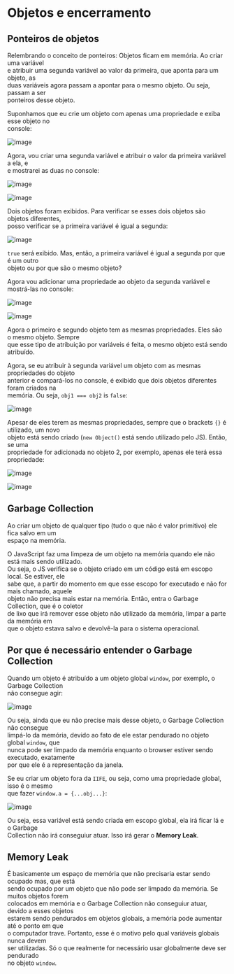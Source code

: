 # Objetos e encerramento 

## Ponteiros de objetos  
Relembrando o conceito de ponteiros: Objetos ficam em memória. Ao criar uma variável  
e atribuir uma segunda variável ao valor da primeira, que aponta para um objeto, as  
duas variáveis agora passam a apontar para o mesmo objeto. Ou seja, passam a ser  
ponteiros desse objeto.  

Suponhamos que eu crie um objeto com apenas uma propriedade e exiba esse objeto no  
console:  

![image](https://user-images.githubusercontent.com/29297788/33837337-25e930d0-de73-11e7-8399-0fdeb9a98615.png)

Agora, vou criar uma segunda variável e atribuir o valor da primeira variável a ela, e  
e mostrarei as duas no console:  

![image](https://user-images.githubusercontent.com/29297788/33837423-68efc3ee-de73-11e7-846a-8e026c659f2f.png)

![image](https://user-images.githubusercontent.com/29297788/33837456-82e98abe-de73-11e7-81b1-40bfc12234ab.png)

Dois objetos foram exibidos. Para verificar se esses dois objetos são objetos diferentes,  
posso verificar se a primeira variável é igual a segunda:  

![image](https://user-images.githubusercontent.com/29297788/33837506-b0799c9e-de73-11e7-966c-0aaeae7a2a67.png)

`true` será exibido. Mas, então, a primeira variável é igual a segunda por que é um outro  
objeto ou por que são o mesmo objeto?  

Agora vou adicionar uma propriedade ao objeto da segunda variável e mostrá-las no console:  

![image](https://user-images.githubusercontent.com/29297788/33837632-1f46cbe2-de74-11e7-84c1-9415f330731a.png)

![image](https://user-images.githubusercontent.com/29297788/33837655-2d394ee6-de74-11e7-85bc-9f2d6ff7930c.png)

Agora o primeiro e segundo objeto tem as mesmas propriedades. Eles são o mesmo objeto. Sempre  
que esse tipo de atribuição por variáveis é feita, o mesmo objeto está sendo atribuído.  

Agora, se eu atribuir à segunda variável um objeto com as mesmas propriedades do objeto  
anterior e compará-los no console, é exibido que dois objetos diferentes foram criados na  
memória. Ou seja, `obj1 === obj2` is `false`: 

![image](https://user-images.githubusercontent.com/29297788/33838013-5224a7f4-de75-11e7-98dc-b651b20c6bf3.png)

Apesar de eles terem as mesmas propriedades, sempre que o brackets `{}` é utilizado, um novo  
objeto está sendo criado (`new Object()` está sendo utilizado pelo JS). Então, se uma  
propriedade for adicionada no objeto 2, por exemplo, apenas ele terá essa propriedade:  

![image](https://user-images.githubusercontent.com/29297788/33838253-17365d12-de76-11e7-8625-c2da1a21adfe.png)

![image](https://user-images.githubusercontent.com/29297788/33838259-1cca9c66-de76-11e7-918f-4a71edbf9175.png)

## Garbage Collection  
Ao criar um objeto de qualquer tipo (tudo o que não é valor primitivo) ele fica salvo em um  
espaço na memória.  

O JavaScript faz uma limpeza de um objeto na memória quando ele não está mais sendo utilizado.  
Ou seja, o JS verifica se o objeto criado em um código está em escopo local. Se estiver, ele  
sabe que, a partir do momento em que esse escopo for executado e não for mais chamado, aquele  
objeto não precisa mais estar na memória. Então, entra o Garbage Collection, que é o coletor  
de lixo que irá remover esse objeto não utilizado da memória, limpar a parte da memória em  
que o objeto estava salvo e devolvê-la para o sistema operacional.  

## Por que é necessário entender o Garbage Collection  
Quando um objeto é atribuído a um objeto global `window`, por exemplo, o Garbage Collection  
não consegue agir:  

![image](https://user-images.githubusercontent.com/29297788/33838627-33e061fa-de77-11e7-91df-b72cc6e19de8.png)

Ou seja, ainda que eu não precise mais desse objeto, o Garbage Collection não consegue  
limpá-lo da memória, devido ao fato de ele estar pendurado no objeto global `window`, que  
nunca pode ser limpado da memória enquanto o browser estiver sendo executado, exatamente  
por que ele é a representação da janela.

Se eu criar um objeto fora da `IIFE`, ou seja, como uma propriedade global, isso é o mesmo  
que fazer `window.a = {...obj...}`:  

![image](https://user-images.githubusercontent.com/29297788/33839160-ac929054-de78-11e7-995d-a4170a43a922.png)

Ou seja, essa variável está sendo criada em escopo global, ela irá ficar lá e o Garbage  
Collection não irá conseguiur atuar. Isso irá gerar o **Memory Leak**.  

## Memory Leak  
É basicamente um espaço de memória que não precisaria estar sendo ocupado mas, que está  
sendo ocupado por um objeto que não pode ser limpado da memória. Se muitos objetos forem  
colocados em memória e o Garbage Collection não conseguiur atuar, devido a esses objetos  
estarem sendo pendurados em objetos globais, a memória pode aumentar até o ponto em que  
o computador trave. Portanto, esse é o motivo pelo qual variáveis globais nunca devem  
ser utilizadas. Só o que realmente for necessário usar globalmente deve ser pendurado  
no objeto `window`.  

